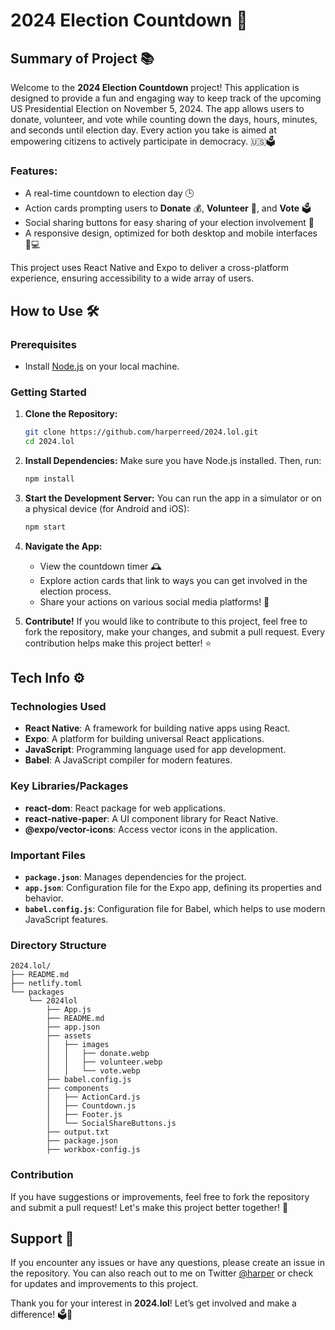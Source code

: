 # 2024 Election Countdown 🚀

## Summary of Project 📚
Welcome to the **2024 Election Countdown** project! This application is designed to provide a fun and engaging way to keep track of the upcoming US Presidential Election on November 5, 2024. The app allows users to donate, volunteer, and vote while counting down the days, hours, minutes, and seconds until election day. Every action you take is aimed at empowering citizens to actively participate in democracy. 🇺🇸🗳️

### Features:
- A real-time countdown to election day 🕒
- Action cards prompting users to **Donate** 💰, **Volunteer** 🙋, and **Vote** 🗳️
- Social sharing buttons for easy sharing of your election involvement 📱
- A responsive design, optimized for both desktop and mobile interfaces 📱💻
  
This project uses React Native and Expo to deliver a cross-platform experience, ensuring accessibility to a wide array of users.

## How to Use 🛠️

### Prerequisites
- Install [Node.js](https://nodejs.org/) on your local machine. 

### Getting Started
1. **Clone the Repository:**
   ```bash
   git clone https://github.com/harperreed/2024.lol.git
   cd 2024.lol
   ```

2. **Install Dependencies:**
   Make sure you have Node.js installed. Then, run:
   ```bash
   npm install
   ```

3. **Start the Development Server:**
   You can run the app in a simulator or on a physical device (for Android and iOS):
   ```bash
   npm start
   ```

4. **Navigate the App:**
   - View the countdown timer 🕰️
   - Explore action cards that link to ways you can get involved in the election process.
   - Share your actions on various social media platforms! 📢

5. **Contribute!** If you would like to contribute to this project, feel free to fork the repository, make your changes, and submit a pull request. Every contribution helps make this project better! ⭐

## Tech Info ⚙️

### Technologies Used
- **React Native**: A framework for building native apps using React.
- **Expo**: A platform for building universal React applications.
- **JavaScript**: Programming language used for app development.
- **Babel**: A JavaScript compiler for modern features.

### Key Libraries/Packages
- **react-dom**: React package for web applications.
- **react-native-paper**: A UI component library for React Native.
- **@expo/vector-icons**: Access vector icons in the application.

### Important Files
- **`package.json`**: Manages dependencies for the project.
- **`app.json`**: Configuration file for the Expo app, defining its properties and behavior.
- **`babel.config.js`**: Configuration file for Babel, which helps to use modern JavaScript features.
  
### Directory Structure
```
2024.lol/
├── README.md
├── netlify.toml
└── packages
    └── 2024lol
        ├── App.js
        ├── README.md
        ├── app.json
        ├── assets
        │   ├── images
        │   │   ├── donate.webp
        │   │   ├── volunteer.webp
        │   │   └── vote.webp
        ├── babel.config.js
        ├── components
        │   ├── ActionCard.js
        │   ├── Countdown.js
        │   ├── Footer.js
        │   └── SocialShareButtons.js
        ├── output.txt
        ├── package.json
        ├── workbox-config.js
```

### Contribution
If you have suggestions or improvements, feel free to fork the repository and submit a pull request! Let's make this project better together! 💪

## Support 💬
If you encounter any issues or have any questions, please create an issue in the repository. You can also reach out to me on Twitter [@harper](http://twitter.com/harper) or check for updates and improvements to this project.

Thank you for your interest in **2024.lol**! Let’s get involved and make a difference! 🗳️🌟
